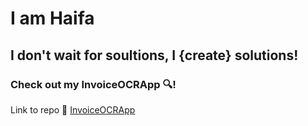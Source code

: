# I am Haifa 
## I don't wait for soultions, I {create} solutions!

### Check out my InvoiceOCRApp 🔍!
 Link to repo 🔗 [InvoiceOCRApp](https://github.com/ImHaifa/InvoiceOCR.NET.git)
